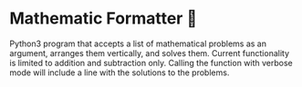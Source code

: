 # Mathematic Formatter 🧮
Python3 program that accepts a list of mathematical problems as an argument, arranges them vertically, and solves them. Current functionality is limited to addition and subtraction only. Calling the function with verbose mode will include a line with the solutions to the problems.
